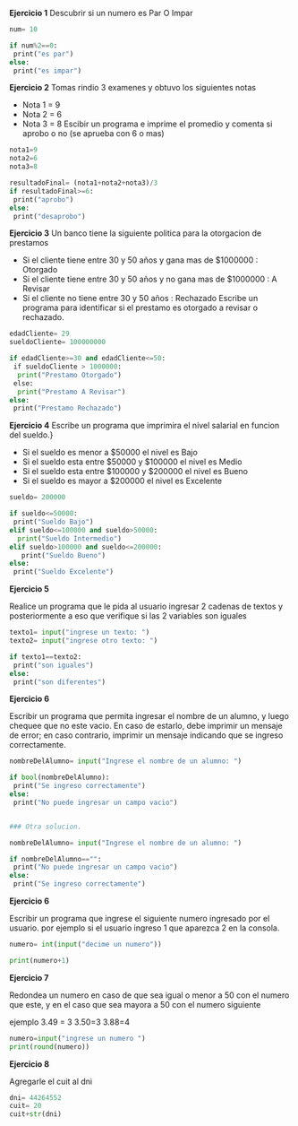 **Ejercicio 1**
Descubrir si un numero es Par O Impar

```python
num= 10

if num%2==0:
 print("es par")
else:
 print("es impar")
```

  
**Ejercicio 2**
Tomas rindio 3 examenes y obtuvo los siguientes notas
- Nota 1 = 9
- Nota 2 = 6
- Nota 3 = 8
Escibir un programa e imprime el promedio y comenta si aprobo o no (se aprueba con 6 o mas)

```python
nota1=9
nota2=6
nota3=8

resultadoFinal= (nota1+nota2+nota3)/3
if resultadoFinal>=6:
 print("aprobo")
else:
 print("desaprobo")
```

  
**Ejercicio 3**
Un banco tiene la siguiente politica para la otorgacion de prestamos  
- Si el cliente tiene entre 30 y 50 años y gana mas de $1000000 : Otorgado
- Si el cliente tiene entre 30 y 50 años y no gana mas de $1000000 : A Revisar
- Si el cliente no tiene entre 30 y 50 años : Rechazado
Escribe un programa para identificar si el prestamo es otorgado a revisar o rechazado.

```python
edadCliente= 29
sueldoCliente= 100000000

if edadCliente>=30 and edadCliente<=50:
 if sueldoCliente > 1000000:
  print("Prestamo Otorgado")
 else:
  print("Prestamo A Revisar")
else:
 print("Prestamo Rechazado")
```
  
**Ejercicio 4**
Escribe un programa que imprimira el nivel salarial en funcion del sueldo.}
- Si el sueldo es menor a $50000 el nivel es Bajo
- Si el sueldo esta entre $50000 y $100000 el nivel es Medio
- Si el sueldo esta entre $100000 y $200000 el nivel es Bueno
- Si el sueldo es mayor a $200000 el nivel es Excelente


```python
sueldo= 200000

if sueldo<=50000:
 print("Sueldo Bajo")
elif sueldo<=100000 and sueldo>50000:
  print("Sueldo Intermedio")
elif sueldo>100000 and sueldo<=200000:
   print("Sueldo Bueno")
else:
 print("Sueldo Excelente")

```


**Ejercicio 5**

 Realice un programa que le pida al usuario ingresar 2 cadenas de textos y posteriormente a eso que verifique si las 2 variables son iguales

```python
texto1= input("ingrese un texto: ")
texto2= input("ingrese otro texto: ")

if texto1==texto2:
 print("son iguales")
else:
 print("son diferentes")
```


**Ejercicio 6**

Escribir un programa que permita ingresar el nombre de un alumno, y luego chequee que no este vacio.
En caso de estarlo, debe imprimir un mensaje de error; en caso contrario, imprimir un mensaje indicando que se ingreso correctamente.

```python
nombreDelAlumno= input("Ingrese el nombre de un alumno: ")

if bool(nombreDelAlumno):
 print("Se ingreso correctamente")
else:
 print("No puede ingresar un campo vacio")


### Otra solucion.

nombreDelAlumno= input("Ingrese el nombre de un alumno: ")

if nombreDelAlumno=="":
 print("No puede ingresar un campo vacio")
else:
 print("Se ingreso correctamente")


```


**Ejercicio 6**

Escribir un programa que ingrese el siguiente numero ingresado por el usuario.
por ejemplo si el usuario ingreso 1 que aparezca 2 en la consola.

```python
numero= int(input("decime un numero"))

print(numero+1)

```

**Ejercicio 7**

Redondea un numero en caso de que sea igual o menor a 50 con el numero que este, y en el caso que sea mayora a 50 con el numero siguiente

ejemplo
3.49 = 3
3.50=3
3.88=4

```python
numero=input("ingrese un numero ")
print(round(numero))
```

**Ejercicio 8**

Agregarle el cuit al dni

```python
dni= 44264552
cuit= 20
cuit+str(dni)

```